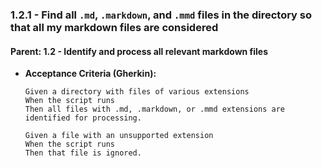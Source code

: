 ### 1.2.1 - Find all `.md`, `.markdown`, and `.mmd` files in the directory so that all my markdown files are considered

#### Parent: 1.2 - Identify and process all relevant markdown files

* **Acceptance Criteria (Gherkin):**
    ```gherkin
    Given a directory with files of various extensions
    When the script runs
    Then all files with .md, .markdown, or .mmd extensions are identified for processing.

    Given a file with an unsupported extension
    When the script runs
    Then that file is ignored.
    ```
